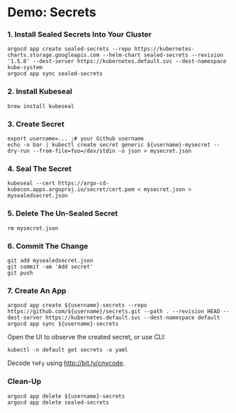 # Demo: Secrets

### 1. Install Sealed Secrets Into Your Cluster

```
argocd app create sealed-secrets --repo https://kubernetes-charts.storage.googleapis.com --helm-chart sealed-secrets --revision '1.5.0' --dest-server https://kubernetes.default.svc --dest-namespace kube-system 
argocd app sync sealed-secrets
```

### 2. Install Kubeseal

```
brew install kubeseal
```

### 3. Create Secret

```
export username=... ;# your Github username 
echo -n bar | kubectl create secret generic ${username}-mysecret --dry-run --from-file=foo=/dev/stdin -o json > mysecret.json
```

### 4. Seal The Secret

```
kubeseal --cert https://argo-cd-kubecon.apps.argoproj.io/secret/cert.pem < mysecret.json > mysealedsecret.json
```

### 5. Delete The Un-Sealed Secret

```
rm mysecret.json
```

### 6. Commit The Change

```
git add mysealedsecret.json
git commit -am 'Add secret'
git push
```

### 7. Create An App

```
argocd app create ${username}-secrets --repo https://github.com/${username}/secrets.git --path . --revision HEAD --dest-server https://kubernetes.default.svc --dest-namespace default
argocd app sync ${username}-secrets
```

Open the UI to observe the created secret, or use CLI:

```
kubectl -n default get secrets -o yaml
```

Decode `YmFy` using http://bit.ly/cnvcode.

### Clean-Up

```
argocd app delete ${username}-secrets
argocd app delete sealed-secrets
```
